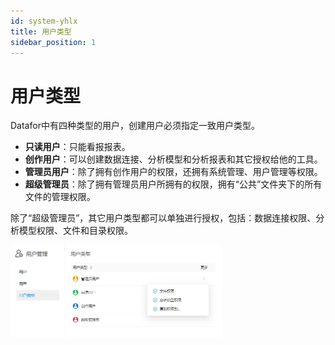 ```yaml
---
id: system-yhlx
title: 用户类型
sidebar_position: 1
---
```

# 用户类型

Datafor中有四种类型的用户，创建用户必须指定一致用户类型。

- **只读用户**：只能看报报表。
- **创作用户**：可以创建数据连接、分析模型和分析报表和其它授权给他的工具。
- **管理员用户**：除了拥有创作用户的权限，还拥有系统管理、用户管理等权限。
- **超级管理员**：除了拥有管理员用户所拥有的权限，拥有“公共”文件夹下的所有文件的管理权限。

除了“超级管理员”，其它用户类型都可以单独进行授权，包括：数据连接权限、分析模型权限、文件和目录权限。

<div align="left"><img src="../../static/img/datafor/system/image-20220904201812244.png" width="67%" /></div>

